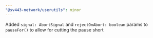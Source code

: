 ```yaml
---
"@sv443-network/userutils": minor
---
```


Added `signal: AbortSignal` and `rejectOnAbort: boolean` params to `pauseFor()` to allow for cutting the pause short
